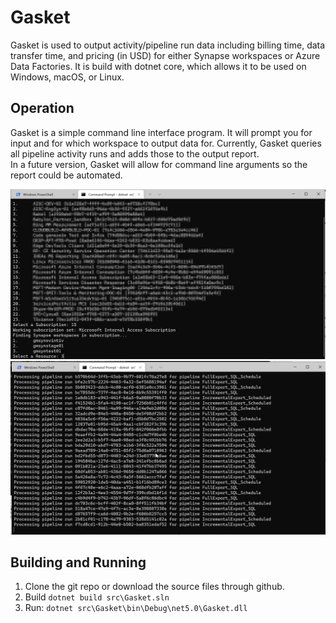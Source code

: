 # Gasket

Gasket is used to output activity/pipeline run data including billing time, data transfer time, and pricing (in USD) for either Synapse 
workspaces or Azure Data Factories.  It is build with dotnet core, which allows it to be used on Windows, macOS, or Linux.

## Operation

Gasket is a simple command line interface program.  It will prompt you for input and for which workspace to output 
data for.  Currently, Gasket queries all pipeline activity runs and adds those to the output report.  
In a future version, Gasket will allow for command line arguments so the report could be automated. 

<img src="img/2021-08-31 08_53_09-Gasket - Microsoft Visual Studio.png"/>

<img src="img/2021-08-31 08_54_14-Gasket - Microsoft Visual Studio.png"/>


## Building and Running

1. Clone the git repo or download the source files through github. 
2. Build ```dotnet build src\Gasket.sln```
3. Run: ```dotnet src\Gasket\bin\Debug\net5.0\Gasket.dll```